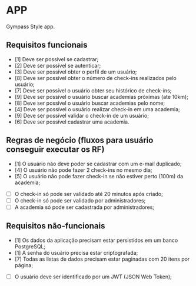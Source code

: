 # APP

Gympass Style app.

## Requisitos funcionais

- [1] Deve ser possível se cadastrar;
- [2] Deve ser possível se autenticar;
- [3] Deve ser possível obter o perfil de um usuário;
- [8] Deve ser possível obter o número de check-ins realizados pelo usuário;
- [7] Deve ser possível o usuário obter seu histórico de check-ins;
- [9] Deve ser possível o usuário buscar academias próximas (ate 10km);
- [8] Deve ser possível o usuário buscar academias pelo nome;
- [4] Deve ser possível o usuário realizar check-in em uma academia;
- [9] Deve ser possível validar o check-in de um usuário;
- [6] Deve ser possível cadastrar uma academia.

## Regras de negócio (fluxos para usuário conseguir executar os RF)

- [1] O usuário não deve poder se  cadastrar com um e-mail duplicado;
- [4] O usuário não pode fazer 2 check-ins no mesmo dia;
- [5] O usuário não pode fazer check-in se não estiver perto (100m) da academia;
- [ ] O check-in só pode ser validado até 20 minutos após criado;
- [ ] O check-in só pode ser validado por administradores;
- [ ] A academia só pode ser cadastrada por administradores;

## Requisitos não-funcionais

- [1] Os dados da aplicação precisam estar persistidos em um banco PostgreSQL;
- [1] A senha do usuário precisa estar criptografada;
- [7] Todas as listas de dados precisam estar paginadas com 20 itens por página;
- [ ] O usuário deve ser identificado por um JWT (JSON Web Token);